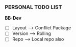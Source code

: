 ### PERSONAL TODO LIST
**BB-Dev**
- [ ] Layout --> Conflict Package
- [ ] Version --> Rolling
- [ ] Repo --> Local repo also 